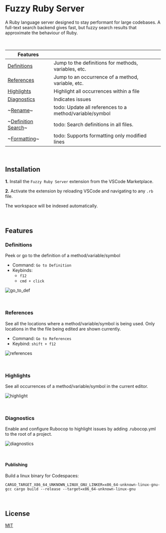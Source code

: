 # Fuzzy Ruby Server

A Ruby language server designed to stay performant for large codebases. A full-text search backend gives fast, but fuzzy search results that approximate the behaviour of Ruby.

&nbsp;

| Features  |  |
| ------------- | ------------- |
| [Definitions](#definitions) | Jump to the definitions for methods, variables, etc. |
| [References](#references) | Jump to an occurrence of a method, variable, etc. |
| [Highlights](#highlights) | Highlight all occurrences within a file |
| [Diagnostics](#diagnostics) | Indicates issues  |
| ~[Rename](#rename)~ | todo: Update all references to a method/variable/symbol |
| ~[Definition Search](#definition-search)~  | todo: Search definitions in all files. |
| ~[Formatting](#formatting)~ | todo: Supports formatting only modified lines |

&nbsp;
## Installation
**1.** Install the `Fuzzy Ruby Server` extension from the VSCode Marketplace.

**2.** Activate the extension by reloading VSCode and navigating to any `.rb` file.

The workspace will be indexed automatically.

&nbsp;
## Features
<a id="definitions"></a>
### Definitions
Peek or go to the definition of a method/variable/symbol

- Command: `Go to Definition`
- Keybinds:
  - `f12`
  - `cmd + click`

![go_to_def](https://user-images.githubusercontent.com/1145873/177204185-281c7d77-6894-41e8-92c0-69110169bed5.gif)

&nbsp;
<a id="references"></a>
### References
See all the locations where a method/variable/symbol is being used. Only locations in the the file being edited are shown currently.

- Command: `Go to References`
- Keybind: `shift + f12`

![references](https://user-images.githubusercontent.com/1145873/177204235-5888f7ee-b638-4a7e-8a7a-80f8c2ecc327.gif)

&nbsp;
<a id="highlights"></a>
### Highlights
See all occurrences of a method/variable/symbol in the current editor.

![highlight](https://user-images.githubusercontent.com/1145873/177204231-4ccd8b81-ce3c-41f4-b393-146f444307f8.gif)

&nbsp;
<a id="diagnostics"></a>
### Diagnostics
Enable and configure Rubocop to highlight issues by adding .rubocop.yml to the root of a project.

![diagnostics](https://user-images.githubusercontent.com/1145873/177204213-777bde3e-5628-4e8c-96d7-e8629050a60e.gif)

&nbsp;
#### Publishing
Build a linux binary for Codespaces:

```
CARGO_TARGET_X86_64_UNKNOWN_LINUX_GNU_LINKER=x86_64-unknown-linux-gnu-gcc cargo build --release --target=x86_64-unknown-linux-gnu
```

&nbsp;
## License
[MIT](https://choosealicense.com/licenses/mit/)
